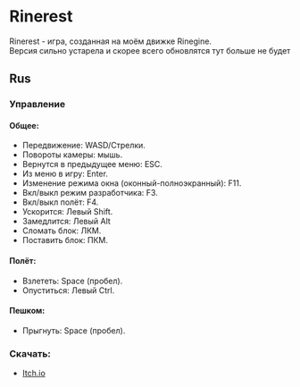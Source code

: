 # Rinerest
Rinerest - игра, созданная на моём движке Rinegine.  
Версия сильно устарела и скорее всего обновлятся тут больше не будет

## Rus
### Управление

#### Общее:
* Передвижение: WASD/Стрелки.
* Повороты камеры: мышь.
* Вернутся в предыдущее меню: ESC.
* Из меню в игру: Enter.
* Изменение режима окна (оконный-полноэкранный): F11.
* Вкл/выкл режим разработчика: F3.
* Вкл/выкл полёт: F4.
* Ускорится: Левый Shift.
* Замедлится: Левый Alt
* Сломать блок: ЛКМ.
* Поставить блок: ПКМ.

#### Полёт:
* Взлететь: Space (пробел).
* Опуститься: Левый Ctrl.

#### Пешком:
* Прыгнуть: Space (пробел).

### Скачать:
* [Itch.io](https://rinemest.itch.io/rinerest)

